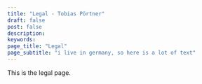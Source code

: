 ```yaml
---
title: "Legal - Tobias Pörtner"
draft: false
post: false
description:
keywords:
page_title: "Legal"
page_subtitle: "i live in germany, so here is a lot of text"
---
```


This is the legal page.